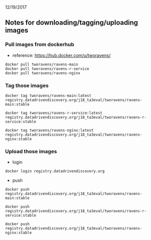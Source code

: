 12/19/2017

## Notes for downloading/tagging/uploading images

### Pull images from dockerhub

- reference: https://hub.docker.com/u/tworavens/

```
docker pull tworavens/ravens-main
docker pull tworavens/ravens-r-service
docker pull tworavens/ravens-nginx
```

### Tag those images

```
docker tag tworavens/ravens-main:latest registry.datadrivendiscovery.org/j18_ta3eval/tworavens/ravens-main:stable

docker tag tworavens/ravens-r-service:latest registry.datadrivendiscovery.org/j18_ta3eval/tworavens/ravens-r-service:stable

docker tag tworavens/ravens-nginx:latest registry.datadrivendiscovery.org/j18_ta3eval/tworavens/ravens-nginx:stable
```

### Upload those images

- login
```
docker login registry.datadrivendiscovery.org
```

- push

```
docker push registry.datadrivendiscovery.org/j18_ta3eval/tworavens/ravens-main:stable

docker push registry.datadrivendiscovery.org/j18_ta3eval/tworavens/ravens-r-service:stable

docker push registry.datadrivendiscovery.org/j18_ta3eval/tworavens/ravens-nginx:stable
```
